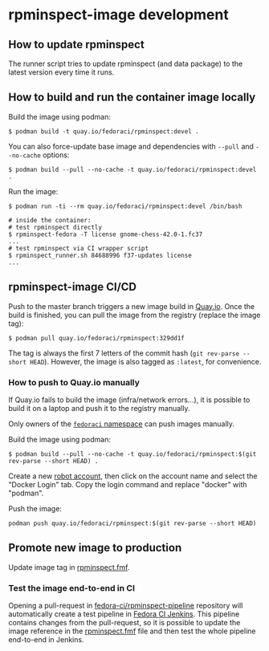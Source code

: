 # rpminspect-image development

## How to update rpminspect

The runner script tries to update rpminspect (and data package) to the latest version every time it runs.


## How to build and run the container image locally


Build the image using podman:
```shell
$ podman build -t quay.io/fedoraci/rpminspect:devel .
```

You can also force-update base image and dependencies with `--pull` and `--no-cache` options:
```shell
$ podman build --pull --no-cache -t quay.io/fedoraci/rpminspect:devel .
```

Run the image:
```shell
$ podman run -ti --rm quay.io/fedoraci/rpminspect:devel /bin/bash

# inside the container:
# test rpminspect directly
$ rpminspect-fedora -T license gnome-chess-42.0-1.fc37
...
# test rpminspect via CI wrapper script
$ rpminspect_runner.sh 84688996 f37-updates license
...
```


## rpminspect-image CI/CD

Push to the master branch triggers a new image build in [Quay.io](https://quay.io/repository/fedoraci/rpminspect). Once the build is finished, you can pull the image from the registry (replace the image tag):

```
$ podman pull quay.io/fedoraci/rpminspect:329dd1f
```

The tag is always the first 7 letters of the commit hash (`git rev-parse --short HEAD`). However, the image is also tagged as `:latest`, for convenience.

### How to push to Quay.io manually

If Quay.io fails to build the image (infra/network errors...), it is possible to build it on a laptop and push it to the registry manually.

Only owners of the [`fedoraci` namespace](https://quay.io/organization/fedoraci/teams/owners) can push images manually.

Build the image using podman:
```shell
$ podman build --pull --no-cache -t quay.io/fedoraci/rpminspect:$(git rev-parse --short HEAD) .
```

Create a new [robot account](https://quay.io/repository/fedoraci/rpminspect?tab=settings), then click on the account name and select the "Docker Login" tab. Copy the login command and replace "docker" with "podman".

Push the image:
```shell
podman push quay.io/fedoraci/rpminspect:$(git rev-parse --short HEAD)
```


## Promote new image to production

Update image tag in [rpminspect.fmf](https://github.com/fedora-ci/rpminspect-pipeline/blob/master/rpminspect.fmf).


### Test the image end-to-end in CI

Opening a pull-request in [fedora-ci/rpminspect-pipeline](https://github.com/fedora-ci/rpminspect-pipeline) repository will automatically create a test pipeline in [Fedora CI Jenkins](https://osci-jenkins-1.ci.fedoraproject.org/job/fedora-ci/job/rpminspect-pipeline/view/change-requests/). This pipeline contains changes from the pull-request, so it is possible to update the image reference in the [rpminspect.fmf](https://github.com/fedora-ci/rpminspect-pipeline/blob/master/rpminspect.fmf) file and then test the whole pipeline end-to-end in Jenkins.
